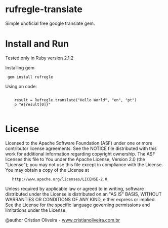 rufregle-translate
==================

Simple unoficial free google translate gem.

Install and Run
====

Tested only in Ruby version 2.1.2

Installing gem
```
 gem install rufregle

```

Using on code:
```

    result = Rufregle.translate("Hello World", "en", "pt")
    p "#{result[0]}"	


```

License
====
  Licensed to the Apache Software Foundation (ASF) under one or more
  contributor license agreements.  See the NOTICE file distributed with
  this work for additional information regarding copyright ownership.
  The ASF licenses this file to You under the Apache License, Version 2.0
  (the "License"); you may not use this file except in compliance with
  the License.  You may obtain a copy of the License at
 
       http://www.apache.org/licenses/LICENSE-2.0
 
  Unless required by applicable law or agreed to in writing, software
  distributed under the License is distributed on an "AS IS" BASIS,
  WITHOUT WARRANTIES OR CONDITIONS OF ANY KIND, either express or implied.
  See the License for the specific language governing permissions and
  limitations under the License.
 
  @author Cristian Oliveira - www.cristianoliveira.com.br

